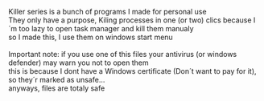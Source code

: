 Killer series is a bunch of programs I made for personal use </br>
They only have a purpose, Kiling processes in one (or two) clics because I´m too lazy to open task manager and kill them manualy </br>
so I made this, I use them on windows start menu </br>
</br>
Important note: if you use one of this files your antivirus (or windows defender) may warn you not to open them </br>
this is because I dont have a Windows certificate (Don´t want to pay for it), so they´r marked as unsafe...</br>
anyways, files are totaly safe
